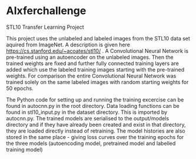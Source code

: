 # AIxferchallenge
STL10 Transfer Learning Project

This project uses the unlabeled and labeled images from the STL10 data set aquired from ImageNet. A description is given here https://cs.stanford.edu/~acoates/stl10/ . A Convolutional Neural Network is pre-trained using an autoencoder on the unlabeled images. Then the trained weights are fixed and further fully connected training layers are added which use the labeled training images starting with the pre-trained weights. 
For comparison the entire Convolutional Neural Network was trained solely on the same labeled images with random starting weights for 50 epochs.

The Python code for setting up and running the training excercise can be found in autocnn.py in the root directory. Data loading functions can be found in stl10_input.py in the dataset directory. This is imported by autocnn.py. The trained models are serialised to the output/models directory and if they have already been created and exist in that directory, they are loaded directly instead of retraining. The model histories are also stored in the same place - giving loss curves over the training epochs for the three models (autoencoding model, pretrained model and labelled training model)
 

